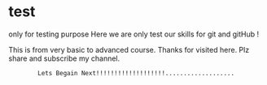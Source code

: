 # test
only for testing purpose
Here we are only test our skills for git and gitHub !

This is from very basic to advanced course. Thanks for visited here.
Plz share and subscribe my channel.

			Lets Begain Next!!!!!!!!!!!!!!!!!!!...................

